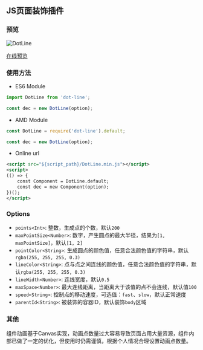 ## JS页面装饰插件

### 预览

![DotLine](http://seejs.me/dot-line/dot-line.gif)

[在线预览](http://seejs.me/dot-line/demo/index.html)

### 使用方法

* ES6 Module
```js
import DotLine from 'dot-line';

const dec = new DotLine(option);
```

* AMD Module
```js
const DotLine = require('dot-line').default;

const dec = new DotLine(option);
```

* Online url
```xml
<script src="${script_path}/DotLine.min.js"></script>
<script>
(() => {
    const Component = DotLine.default;
    const dec = new Component(option);
})();
</script>
```

### Options

* `points<Int>`: 整数，生成点的个数，默认`200`
* `maxPointSize<Number>`: 数字，产生圆点的最大半径，结果为`[1, maxPointSize]`，默认`[1, 2]`
* `pointColor<String>`: 生成圆点的颜色值，任意合法颜色值的字符串，默认`rgba(255, 255, 255, 0.3)`
* `lineColor<String>`: 点与点之间连线的颜色值，任意合法颜色值的字符串，默认`rgba(255, 255, 255, 0.3)`
* `lineWidth<Number>`: 连线宽度，默认`0.5`
* `maxSpace<Number>`: 最大连线距离，当距离大于该值的点不会连线，默认值`100`
* `speed<String>`: 控制点的移动速度，可选值：`fast`、`slow`，默认正常速度
* `parentId<String>`: 被装饰的容器ID，默认装饰`body`区域

### 其他

组件动画基于Canvas实现，动画点数量过大容易导致页面占用大量资源，组件内部已做了一定的优化，但使用时仍需谨慎，根据个人情况合理设置动画点数量。
